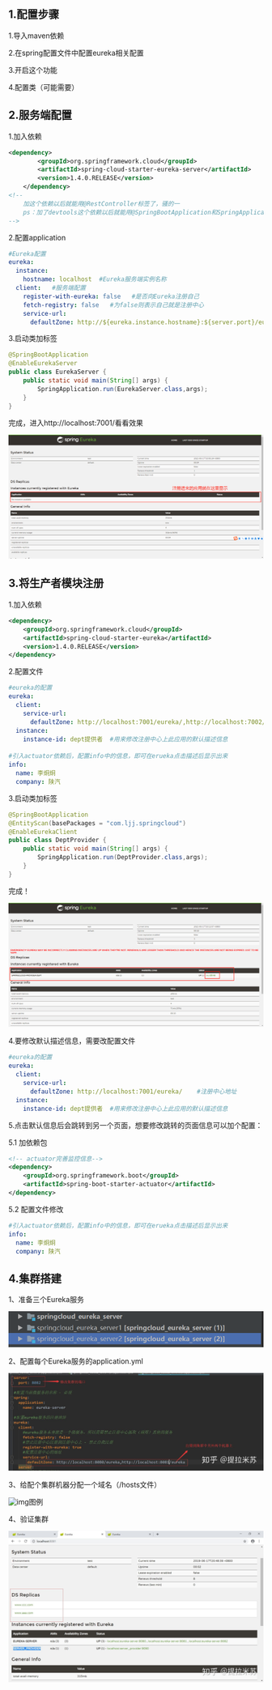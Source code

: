 

## 1.配置步骤

1.导入maven依赖

2.在spring配置文件中配置eureka相关配置

3.开启这个功能

4.配置类（可能需要）

## 2.服务端配置

1.加入依赖

```xml
<dependency>
        <groupId>org.springframework.cloud</groupId>
        <artifactId>spring-cloud-starter-eureka-server</artifactId>
        <version>1.4.0.RELEASE</version>
    </dependency>
<!-- 
	加这个依赖以后就能用@RestController标签了，骚的一
	ps：加了devtools这个依赖以后就能用@SpringBootApplication和SpringApplication.run()了，也很骚
-->
```

2.配置application

```yml
#Eureka配置
eureka:
  instance:
    hostname: localhost  #Eureka服务端实例名称
  client:   #服务端配置
    register-with-eureka: false   #是否向Eureka注册自己
    fetch-registry: false   #为false则表示自己就是注册中心
    service-url:
      defaultZone: http://${eureka.instance.hostname}:${server.port}/eureka/
```

3.启动类加标签

```java
@SpringBootApplication
@EnableEurekaServer
public class EurekaServer {
    public static void main(String[] args) {
        SpringApplication.run(EurekaServer.class,args);
    }
}
```

完成，进入http://localhost:7001/看看效果

![image-20210617100827555](assets/image-20210617100827555.png)

## 3.将生产者模块注册

1.加入依赖

```xml
<dependency>
    <groupId>org.springframework.cloud</groupId>
    <artifactId>spring-cloud-starter-eureka</artifactId>
    <version>1.4.0.RELEASE</version>
</dependency>
```

2.配置文件

```yml
#eureka的配置
eureka:
  client:
    service-url:
      defaultZone: http://localhost:7001/eureka/,http://localhost:7002/eureka/    #注册中心地址
  instance:
    instance-id: dept提供者  #用来修改注册中心上此应用的默认描述信息

#引入actuator依赖后，配置info中的信息，即可在erueka点击描述后显示出来
info:
  name: 李炯炯
  company: 陕汽
```

3.启动类加标签

```java
@SpringBootApplication
@EntityScan(basePackages = "com.ljj.springcloud")
@EnableEurekaClient
public class DeptProvider {
    public static void main(String[] args) {
        SpringApplication.run(DeptProvider.class,args);
    }
}
```

完成！

![image-20210617101305853](assets/image-20210617101305853.png)

4.要修改默认描述信息，需要改配置文件

```yml
#eureka的配置
eureka:
  client:
    service-url:
      defaultZone: http://localhost:7001/eureka/    #注册中心地址
  instance:
    instance-id: dept提供者  #用来修改注册中心上此应用的默认描述信息
```

5.点击默认信息后会跳转到另一个页面，想要修改跳转的页面信息可以加个配置：

5.1 加依赖包

```xml
<!-- actuator完善监控信息-->
<dependency>
    <groupId>org.springframework.boot</groupId>
    <artifactId>spring-boot-starter-actuator</artifactId>
</dependency>
```

5.2 配置文件修改

```yml
#引入actuator依赖后，配置info中的信息，即可在erueka点击描述后显示出来
info:
  name: 李炯炯
  company: 陕汽
```

## 4.集群搭建

1、准备三个Eureka服务

![img](assets/v2-a5b69ee056c441d7568b9e729545cebc_720w.png)

2、配置每个Eureka服务的application.yml

![img](assets/v2-3a548703b52141bd4d10549ff5479317_720w-1628729737854.jpg)

3、给配个集群机器分配一个域名（/hosts文件）

![img](https://pic2.zhimg.com/80/v2-367f729fcafe43b7e95ec8345267f6cd_720w.jpg)图例

4、验证集群

![img](assets/v2-d32f74f3c0c551c975447905b55dd31f_720w.jpg)




